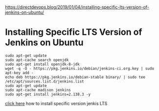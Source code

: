 https://directdevops.blog/2019/01/04/installing-specific-lts-version-of-jenkins-on-ubuntu/

# Installing Specific LTS Version of Jenkins on Ubuntu
```
sudo apt-get update 
sudo apt-cache search openjdk
sudo apt-get install openjdk-8-jdk
wget -q -O - https://pkg.jenkins.io/debian/jenkins-ci.org.key | sudo apt-key add -
echo deb https://pkg.jenkins.io/debian-stable binary/ | sudo tee /etc/apt/sources.list.d/jenkins.list
sudo apt-get update
sudo apt-cache madison jenkins
sudo apt-get install jenkins=2.138.3 -y
```

[click here](https://directdevops.blog/2019/01/04/installing-specific-lts-version-of-jenkins-on-ubuntu/)
how to install specific version jenkis LTS
